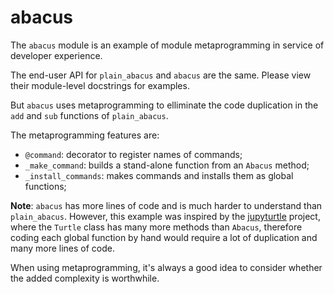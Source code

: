 # abacus

The `abacus` module is an example of module metaprogramming
in service of developer experience.

The end-user API for `plain_abacus` and `abacus` are the same.
Please view their module-level docstrings for examples.

But `abacus` uses metaprogramming to elliminate the code
duplication in the `add` and `sub` functions of `plain_abacus`.

The metaprogramming features are:

* `@command`: decorator to register names of commands;
* `_make_command`: builds a stand-alone function from an `Abacus` method;
* `_install_commands`: makes commands and installs them as global functions;

**Note**: `abacus` has more lines of code and is much harder to understand than `plain_abacus`.
However, this example was inspired by the
[jupyturtle](https://github.com/ramalho/jupyturtle) project,
where the `Turtle` class has many more methods than `Abacus`,
therefore coding each global function by hand would require
a lot of duplication and many more lines of code.

When using metaprogramming, it's always a good idea to consider
whether the added complexity is worthwhile.
